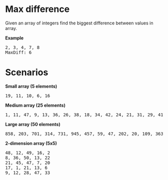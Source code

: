 Max difference
=================
Given an array of integers find the biggest difference between values in array.

**Example**
<pre>
2, 3, 4, 7, 8
MaxDiff: 6
</pre>

Scenarios
=================
**Small array (5 elements)**
<pre>
19, 11, 10, 6, 16
</pre>

**Medium array (25 elements)**
<pre>
1, 11, 47, 9, 13, 36, 26, 38, 18, 34, 42, 24, 21, 31, 29, 41, 23, 48, 45, 46, 40, 44, 5, 17, 4
</pre>

**Large array (50 elements)**
<pre>
858, 203, 701, 314, 731, 945, 457, 59, 47, 202, 20, 109, 363, 966, 267, 656, 729, 613, 932, 931, 765, 807, 419, 743, 782, 987, 556, 662, 303, 887, 279, 362, 22, 168, 908, 813, 93, 120, 778, 825, 310, 718, 123, 978, 328, 513, 476, 570, 191, 10
</pre>

**2-dimension array (5x5)**
<pre>
48, 12, 49, 16, 2
8, 36, 50, 13, 22
21, 45, 47, 7, 20
17, 1, 21, 13, 6
9, 12, 28, 47, 33
</pre>